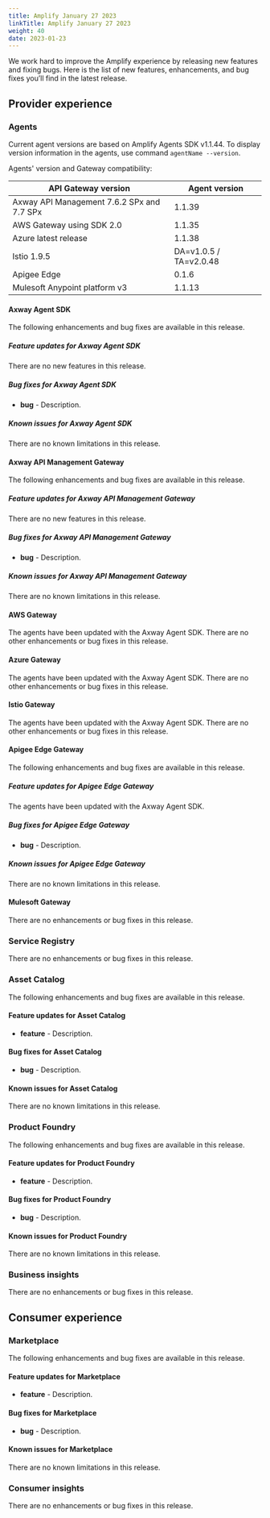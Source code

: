 ```yaml
---
title: Amplify January 27 2023
linkTitle: Amplify January 27 2023
weight: 40
date: 2023-01-23
---
```

We work hard to improve the Amplify experience by releasing new features and fixing bugs. Here is the list of new features, enhancements, and bug fixes you’ll find in the latest release.

## Provider experience

### Agents

Current agent versions are based on Amplify Agents SDK v1.1.44. To display version information in the agents, use command `agentName --version`.

Agents' version and Gateway compatibility:

| API Gateway version                        | Agent version          |
|--------------------------------------------|------------------------|
| Axway API Management 7.6.2 SPx and 7.7 SPx | 1.1.39                 |
| AWS Gateway using SDK 2.0                  | 1.1.35                 |
| Azure latest release                       | 1.1.38                 |
| Istio 1.9.5                                | DA=v1.0.5 / TA=v2.0.48 |
| Apigee Edge                                | 0.1.6                  |
| Mulesoft Anypoint platform v3              | 1.1.13                 |

#### Axway Agent SDK

The following enhancements and bug fixes are available in this release.

##### Feature updates for Axway Agent SDK

There are no new features in this release.

##### Bug fixes for Axway Agent SDK

* **bug** - Description.

##### Known issues for Axway Agent SDK

There are no known limitations in this release.

#### Axway API Management Gateway

The following enhancements and bug fixes are available in this release.

##### Feature updates for Axway API Management Gateway

There are no new features in this release.

##### Bug fixes for Axway API Management Gateway

* **bug** - Description.

##### Known issues for Axway API Management Gateway

There are no known limitations in this release.

#### AWS Gateway

The agents have been updated with the Axway Agent SDK. There are no other enhancements or bug fixes in this release.

#### Azure Gateway

The agents have been updated with the Axway Agent SDK. There are no other enhancements or bug fixes in this release.

#### Istio Gateway

The agents have been updated with the Axway Agent SDK. There are no other enhancements or bug fixes in this release.

#### Apigee Edge Gateway

The following enhancements and bug fixes are available in this release.

##### Feature updates for Apigee Edge Gateway

The agents have been updated with the Axway Agent SDK.

##### Bug fixes for Apigee Edge Gateway

* **bug** - Description.

##### Known issues for Apigee Edge Gateway

There are no known limitations in this release.

#### Mulesoft Gateway

There are no enhancements or bug fixes in this release.

### Service Registry

There are no enhancements or bug fixes in this release.

### Asset Catalog

The following enhancements and bug fixes are available in this release.

#### Feature updates for Asset Catalog

* **feature** - Description.

#### Bug fixes for Asset Catalog

* **bug** - Description.

#### Known issues for Asset Catalog

There are no known limitations in this release.

### Product Foundry

The following enhancements and bug fixes are available in this release.

#### Feature updates for Product Foundry

* **feature** - Description.

#### Bug fixes for Product Foundry

* **bug** - Description.

#### Known issues for Product Foundry

There are no known limitations in this release.

### Business insights

There are no enhancements or bug fixes in this release.

## Consumer experience

### Marketplace

The following enhancements and bug fixes are available in this release.

#### Feature updates for Marketplace

* **feature** - Description.

#### Bug fixes for Marketplace

* **bug** - Description.

#### Known issues for Marketplace

There are no known limitations in this release.

### Consumer insights

There are no enhancements or bug fixes in this release.
